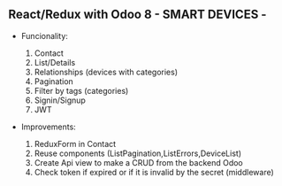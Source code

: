 ## React/Redux with Odoo 8 - SMART DEVICES -

- Funcionality:
    1. Contact
    2. List/Details
    3. Relationships (devices with categories)
    4. Pagination
    5. Filter by tags (categories)
    6. Signin/Signup
    7. JWT

- Improvements:
    1. ReduxForm in Contact
    2. Reuse components (ListPagination,ListErrors,DeviceList)
    3. Create Api view to make a CRUD from the backend Odoo
    4. Check token if expired or if it is invalid by the secret (middleware)
